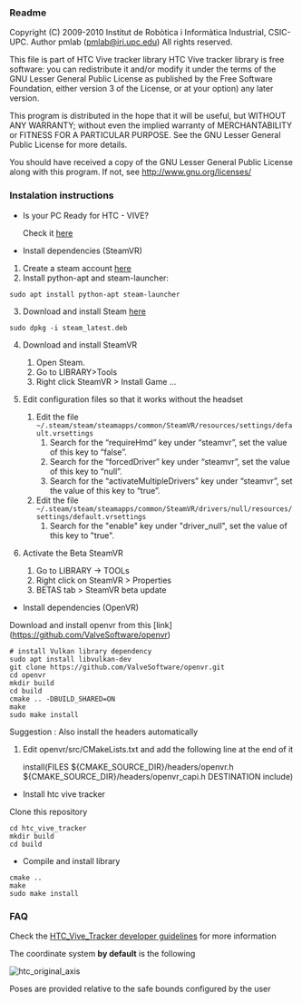 ### Readme

Copyright (C) 2009-2010 Institut de Robòtica i Informàtica Industrial, CSIC-UPC.
Author pmlab (pmlab@iri.upc.edu)
All rights reserved.

This file is part of HTC Vive tracker library
HTC Vive tracker library is free software: you can redistribute it and/or modify
it under the terms of the GNU Lesser General Public License as published by
the Free Software Foundation, either version 3 of the License, or
at your option) any later version.

This program is distributed in the hope that it will be useful,
but WITHOUT ANY WARRANTY; without even the implied warranty of
MERCHANTABILITY or FITNESS FOR A PARTICULAR PURPOSE.  See the
GNU Lesser General Public License for more details.

You should have received a copy of the GNU Lesser General Public License
along with this program.  If not, see <http://www.gnu.org/licenses/>


### Instalation instructions

* Is your PC Ready for HTC - VIVE? 

    Check it [here](https://www.vive.com/us/ready/)

* Install dependencies (SteamVR)

1. Create a steam account [here](https://store.steampowered.com/join/?)
2. Install python-apt and steam-launcher:
```
sudo apt install python-apt steam-launcher
```
3. Download and install Steam [here](https://store.steampowered.com/about/)
```
sudo dpkg -i steam_latest.deb
```
4. Download and install SteamVR

    1. Open Steam.
    2. Go to LIBRARY>Tools
    3. Right click SteamVR > Install Game ...
    
5. Edit configuration files so that it works without the headset

    1. Edit the file ``` ~/.steam/steam/steamapps/common/SteamVR/resources/settings/default.vrsettings ``` 
        1. Search for the “requireHmd” key under “steamvr”, set the value of this key to “false”.
        2. Search for the “forcedDriver” key under “steamvr”, set the value of this key to “null”.
        3. Search for the “activateMultipleDrivers” key under “steamvr”, set the value of this key to “true”.
    2. Edit the file ``` ~/.steam/steam/steamapps/common/SteamVR/drivers/null/resources/settings/default.vrsettings```
        1. Search for the "enable" key under "driver_null", set the value of this key to "true".
        
6. Activate the Beta SteamVR

    1. Go to LIBRARY -> TOOLs
    2. Right click on SteamVR > Properties
    3. BETAS tab > SteamVR beta update
    
* Install dependencies (OpenVR)

Download and install openvr from this [link] (https://github.com/ValveSoftware/openvr)

```
# install Vulkan library dependency
sudo apt install libvulkan-dev
git clone https://github.com/ValveSoftware/openvr.git
cd openvr
mkdir build
cd build
cmake .. -DBUILD_SHARED=ON
make
sudo make install
```

Suggestion : Also install the headers automatically

1. Edit openvr/src/CMakeLists.txt and add the following line at the end of it

    install(FILES ${CMAKE_SOURCE_DIR}/headers/openvr.h ${CMAKE_SOURCE_DIR}/headers/openvr_capi.h DESTINATION include)

* Install htc vive tracker


Clone this repository 

```
cd htc_vive_tracker
mkdir build
cd build
```

* Compile and install library


```
cmake ..
make
sudo make install
```

### FAQ

Check the [HTC_Vive_Tracker developer guidelines](https://dl.vive.com/Tracker/Guideline/HTC_Vive_Tracker(2018)_Developer+Guidelines_v1.0.pdf) for more information 

The coordinate system **by default** is the following 


![htc_original_axis](/uploads/e937a55d83778901d9228423524b4c42/htc_original_axis.png)

 Poses are provided relative to the safe bounds configured by the user
